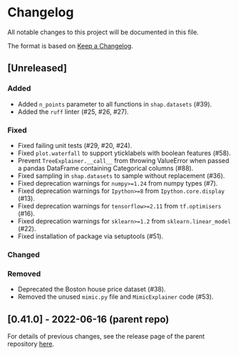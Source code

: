 # Changelog

All notable changes to this project will be documented in this file.

The format is based on [Keep a Changelog](https://keepachangelog.com/en/1.0.0/).

## [Unreleased]

### Added

- Added `n_points` parameter to all functions in `shap.datasets` (#39).
- Added the `ruff` linter (#25, #26, #27).

### Fixed

- Fixed failing unit tests (#29, #20, #24).
- Fixed `plot.waterfall` to support yticklabels with boolean features (#58).
- Prevent `TreeExplainer.__call__` from throwing ValueError when passed a pandas DataFrame containing Categorical columns (#88).
- Fixed sampling in `shap.datasets` to sample without replacement (#36).
- Fixed deprecation warnings for `numpy>=1.24` from numpy types (#7).
- Fixed deprecation warnings for `Ipython>=8` from `Ipython.core.display` (#13).
- Fixed deprecation warnings for `tensorflow>=2.11` from `tf.optimisers` (#16).
- Fixed deprecation warnings for `sklearn>=1.2` from `sklearn.linear_model` (#22).
- Fixed installation of package via setuptools (#51).

### Changed


### Removed

- Deprecated the Boston house price dataset (#38).
- Removed the unused `mimic.py` file and `MimicExplainer` code (#53).

## [0.41.0] - 2022-06-16 (parent repo)

For details of previous changes, see the release page of the parent repository
[here](https://github.com/slundberg/shap/releases).
